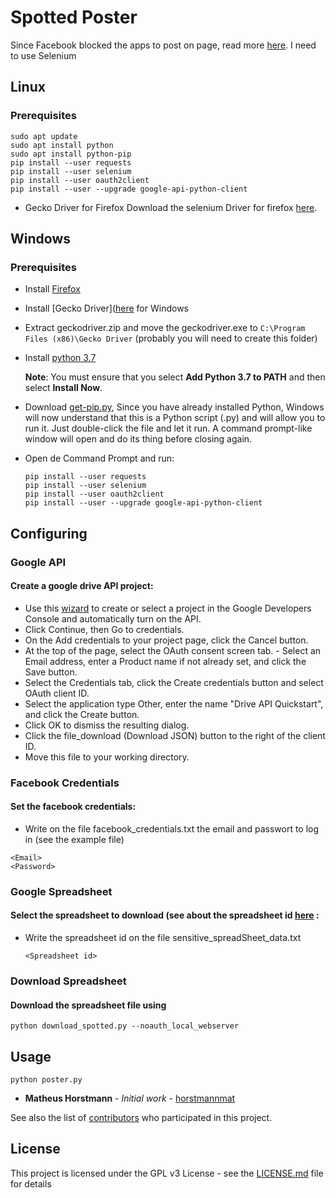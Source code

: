 # Spotted Poster
Since Facebook blocked the apps to post on page, read more [here](https://developers.facebook.com/docs/pages/).
I need to use Selenium
## Linux
### Prerequisites
```
sudo apt update
sudo apt install python
sudo apt install python-pip
pip install --user requests
pip install --user selenium
pip install --user oauth2client
pip install --user --upgrade google-api-python-client
```
* Gecko Driver for Firefox
Download the selenium Driver for firefox [here](https://github.com/mozilla/geckodriver/releases).

## Windows
### Prerequisites
 * Install [Firefox](https://www.mozilla.org/pt-BR/firefox/new/)
 * Install [Gecko Driver]([here](https://github.com/mozilla/geckodriver/releases) for Windows
 * Extract geckodriver.zip and move the geckodriver.exe to `C:\Program Files (x86)\Gecko Driver` (probably you will need to create this folder)
 * Install [python 3.7](https://www.python.org/downloads/)

    **Note**: You must ensure that you select **Add Python 3.7 to PATH** and then select **Install Now**.

 * Download [get-pip.py](https://bootstrap.pypa.io/get-pip.py), Since you have already installed Python, Windows will now understand that this is a Python script (.py) and will allow you to run it. Just double-click the file and let it run. A command prompt-like window will open and do its thing before closing again.
 * Open de Command Prompt and run:
     ```
     pip install --user requests
     pip install --user selenium
     pip install --user oauth2client
     pip install --user --upgrade google-api-python-client
     ```

## Configuring
### Google API
#### Create a google drive API project:
  - Use this [wizard](https://console.developers.google.com/flows/enableapi?apiid=drive) to create or select a project in the Google Developers Console and automatically turn on the API.
  - Click Continue, then Go to credentials.
  - On the Add credentials to your project page, click the Cancel button.
  - At the top of the page, select the OAuth consent screen tab. - Select an Email address, enter a Product name if not already set, and click the Save button.
  - Select the Credentials tab, click the Create credentials button and select OAuth client ID.
  - Select the application type Other, enter the name "Drive API Quickstart", and click the Create button.
  - Click OK to dismiss the resulting dialog.
  - Click the file_download (Download JSON) button to the right of the client ID.
  - Move this file to your working directory.

### Facebook Credentials
#### Set the facebook credentials:
  - Write on the file facebook_credentials.txt the email and passwort to log in (see the example file)
  ```
  <Email>
  <Password>
  ```

### Google Spreadsheet
#### Select the spreadsheet to download (see about the spreadsheet id [here](https://developers.google.com/sheets/api/guides/concepts#spreadsheet_id) :
  - Write the spreadsheet id on the file sensitive_spreadSheet_data.txt
    ```
    <Spreadsheet id>
    ```
### Download Spreadsheet
#### Download the spreadsheet file using
```
python download_spotted.py --noauth_local_webserver
```

## Usage

```
python poster.py
```


* **Matheus Horstmann** - *Initial work* - [horstmannmat](https://github.com/horstmannmat)

See also the list of [contributors](https://github.com/horstmannmat/spottedPoster/graphs/contributors) who participated in this project.

## License

This project is licensed under the GPL v3 License - see the [LICENSE.md](LICENSE) file for details
